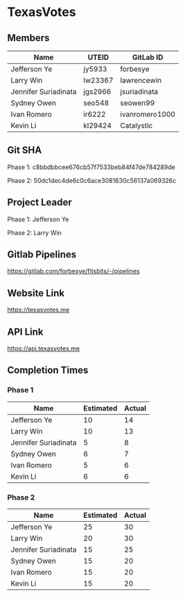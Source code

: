 # TexasVotes

## Members

|  Name | UTEID  | GitLab ID  |
|---|---|---|
|Jefferson Ye|jy5933|forbesye|
|Larry Win|lw23367|lawrencewin|
|Jennifer Suriadinata|jgs2966|jsuriadinata|
|Sydney Owen|seo548|seowen99|
|Ivan Romero|ir6222|ivanromero1000|
|Kevin Li|kl29424 |Catalystic|

## Git SHA
Phase 1: c8bbdbbcee676cb57f7533beb84f47de784289de

Phase 2: 50dc1dec4de6c0c6ace3081630c56137a069326c

## Project Leader
Phase 1: Jefferson Ye

Phase 2: Larry Win

## Gitlab Pipelines
https://gitlab.com/forbesye/fitsbits/-/pipelines

## Website Link
https://texasvotes.me

## API Link
https://api.texasvotes.me

## Completion Times

### Phase 1
| Name | Estimated | Actual |
|------|-----------|--------|
|Jefferson Ye|10|14|
|Larry Win|10|13|
|Jennifer Suriadinata|5|8|
|Sydney Owen|6|7|
|Ivan Romero|5|6|
|Kevin Li|6|6|

### Phase 2
| Name | Estimated | Actual |
|------|-----------|--------|
|Jefferson Ye|25|30|
|Larry Win|20|30|
|Jennifer Suriadinata|15|25|
|Sydney Owen|15|20|
|Ivan Romero|15|20|
|Kevin Li|15|20|